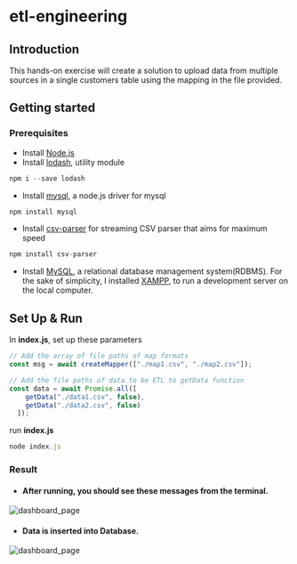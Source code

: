 # etl-engineering

## Introduction
This hands-on exercise will create a solution to upload data from multiple sources in a single customers table using the mapping in the file provided.

## Getting started
 ### Prerequisites
 * Install [Node.js](https://nodejs.org/en/)
 * Install [lodash](https://www.npmjs.com/package/lodash), utility module
  ```javascript
npm i --save lodash
```
 * Install [mysql](https://www.npmjs.com/package/mysql), a node.js driver for mysql
 ```javascript
npm install mysql
```
* Install [csv-parser](https://www.npmjs.com/package/csv-parser) for streaming CSV parser that aims for maximum speed
```javascript
npm install csv-parser
```
* Install [MySQL](https://www.mysql.com/), a relational database management system(RDBMS). For the sake of simplicity, I installed [XAMPP](https://www.apachefriends.org/index.html), to run a development server on the local computer.

## Set Up & Run
In **index.js**, set up these parameters
```javascript
// Add the array of file paths of map formats
const msg = await createMapper(["./map1.csv", "./map2.csv"]);
```
```javascript
// Add the file paths of data to be ETL to getData function
const data = await Promise.all([
    getData("./data1.csv", false),
    getData("./data2.csv", false)
  ]);
```
run **index.js**
```javascript
node index.js
```

### Result
* #### After running, you should see these messages from the terminal.
![dashboard_page](https://github.com/JaturongKongmanee/ui-ux-design/blob/master/readme_images/dashboard.png) 
* #### Data is inserted into Database.
![dashboard_page](https://github.com/JaturongKongmanee/ui-ux-design/blob/master/readme_images/dashboard.png) 

